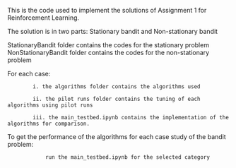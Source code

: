 This is the code used to implement the solutions of Assignment 1 for Reinforcement Learning.

The solution is in two parts: Stationary bandit and Non-stationary bandit

StationaryBandit folder contains the codes for the stationary problem
NonStationaryBandit folder contains the codes for the non-stationary problem

For each case:

            i. the algorithms folder contains the algorithms used

            ii. the pilot runs folder contains the tuning of each algorithms using pilot runs

            iii. the main_testbed.ipynb contains the implementation of the algorithms for comparison.
            

To get the performance of the algorithms for each case study of the bandit problem:

                run the main_testbed.ipynb for the selected category
